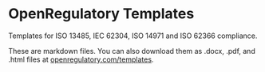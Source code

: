 # OpenRegulatory Templates

Templates for ISO 13485, IEC 62304, ISO 14971 and ISO 62366 compliance.

These are markdown files. You can also download them as .docx, .pdf, and .html files at
[openregulatory.com/templates][openregulatory-templates].


<!-- Links -->

[openregulatory-templates]: https://openregulatory.com/templates
